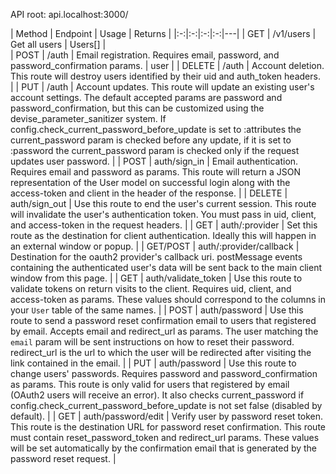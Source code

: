 API root: api.localhost:3000/

| Method | Endpoint | Usage  | Returns |
|:-:|:-:|:-:|:-:|---|
| GET  | /v1/users  |  Get all users  | Users[]  |   
| POST    | /auth   | Email registration. Requires email, password, and password_confirmation params. | user |
| DELETE | /auth | Account deletion. This route will destroy users identified by their uid and auth_token headers. |
| PUT | /auth | Account updates. This route will update an existing user's account settings. The default accepted params are password and password_confirmation, but this can be customized using the devise_parameter_sanitizer system. If config.check_current_password_before_update is set to :attributes the current_password param is checked before any update, if it is set to :password the current_password param is checked only if the request updates user password. |
| POST | auth/sign_in | Email authentication. Requires email and password as params. This route will return a JSON representation of the User model on successful login along with the access-token and client in the header of the response. |
| DELETE | auth/sign_out | Use this route to end the user's current session. This route will invalidate the user's authentication token. You must pass in uid, client, and access-token in the request headers. |
| GET | auth/:provider | Set this route as the destination for client authentication. Ideally this will happen in an external window or popup. |
| GET/POST | auth/:provider/callback | Destination for the oauth2 provider's callback uri. postMessage events containing the authenticated user's data will be sent back to the main client window from this page. |
| GET | auth/validate_token | Use this route to validate tokens on return visits to the client. Requires uid, client, and access-token as params. These values should correspond to the columns in your `User` table of the same names. |
| POST | auth/password | Use this route to send a password reset confirmation email to users that registered by email. Accepts email and redirect_url as params. The user matching the `email` param will be sent instructions on how to reset their password. redirect_url is the url to which the user will be redirected after visiting the link contained in the email. |
| PUT | auth/password | Use this route to change users' passwords. Requires password and password_confirmation as params. This route is only valid for users that registered by email (OAuth2 users will receive an error). It also checks current_password if config.check_current_password_before_update is not set false (disabled by default). |
| GET | auth/password/edit | Verify user by password reset token. This route is the destination URL for password reset confirmation. This route must contain reset_password_token and redirect_url params. These values will be set automatically by the confirmation email that is generated by the password reset request. |